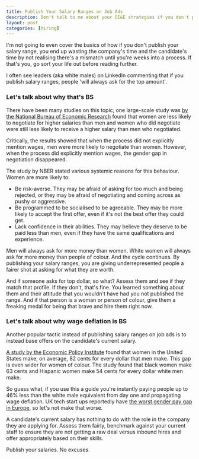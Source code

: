 ```yaml
---
title: Publish Your Salary Ranges on Job Ads
description: Don't talk to me about your DI&E strategies if you don't publish your salary ranges.
layout: post
categories: [hiring]
---
```

I'm not going to even cover the basics of how if you don't publish your salary range, you end up wasting the company's time and the candidate's time by not realising there's a mismatch until you're weeks into a process. If that's you, go sort your life out before reading further.

I often see leaders (aka white males) on LinkedIn commenting that if you publish salary ranges, people 'will always ask for the top amount'.

### Let's talk about why that's BS

There have been many studies on this topic; one large-scale study was [by the National Bureau of Economic Research](https://www.nber.org/papers/w18511) found that women are less likely to negotiate for higher salaries than men and women who did negotiate were still less likely to receive a higher salary than men who negotiated.

Critically, the results showed that when the process did not explicitly mention wages, men were more likely to negotiate than women. However, when the process did explicitly mention wages, the gender gap in negotiation disappeared.

The study by NBER stated various systemic reasons for this behaviour. Women are more likely to:
- Be risk-averse. They may be afraid of asking for too much and being rejected, or they may be afraid of negotiating and coming across as pushy or aggressive.
- Be programmed to be socialised to be agreeable. They may be more likely to accept the first offer, even if it's not the best offer they could get.
- Lack confidence in their abilities. They may believe they deserve to be paid less than men, even if they have the same qualifications and experience.

Men will always ask for more money than women. White women will always ask for more money than people of colour. And the cycle continues. By publishing your salary ranges, you are giving underrepresented people a fairer shot at asking for what they are worth.

And if someone asks for top dollar, so what? Assess them and see if they match that profile. If they don't, that's fine. You learned something about them and their attitude that you wouldn't have had you not published the range. And if that person is a woman or person of colour, give them a freaking medal for being that brave and hire them right now.

### Let's talk about why wage deflation is BS

Another popular tactic instead of publishing salary ranges on job ads is to instead base offers on the candidate's current salary.

[A study by the Economic Policy Institute](https://www.epi.org/publication/what-is-the-gender-pay-gap-and-is-it-real/) found that women in the United States make, on average, 82 cents for every dollar that men make. This gap is even wider for women of colour. The study found that black women make 63 cents and Hispanic women make 54 cents for every dollar white men make.

So guess what, if you use this a guide you're instantly paying people up to 46% less than the white male equivalent from day one and propagating wage deflation. UK tech start ups reportedly have [the worst gender pay gap in Europe](https://www.uktech.news/news/industry-analysis/uk-tech-gender-pay-gap-20230308#:~:text=The%20data%2C%20which%20is%20taken,in%202022%20stood%20at%2014.9%25.), so let's not make that worse.

A candidate's current salary has nothing to do with the role in the company they are applying for. Assess them fairly, benchmark against your current staff to ensure they are not getting a raw deal versus inbound hires and offer appropriately based on their skills.

Publish your salaries. No excuses.
